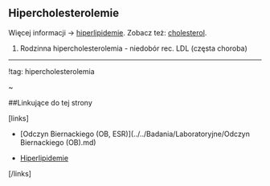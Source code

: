 ## Hipercholesterolemie

Więcej informacji → [hiperlipidemie](./Hiperlipidemie.md). Zobacz też: [cholesterol](../../Badania/Laboratoryjne/Cholesterol.md).



1. Rodzinna hipercholesterolemia - niedobór rec. LDL (częsta choroba)



***

!tag: hipercholesterolemia

~



##Linkujące do tej strony

[links]

- [Odczyn Biernackiego (OB, ESR)](../../Badania/Laboratoryjne/Odczyn Biernackiego (OB).md)

- [Hiperlipidemie](./Hiperlipidemie.md)


[/links]

